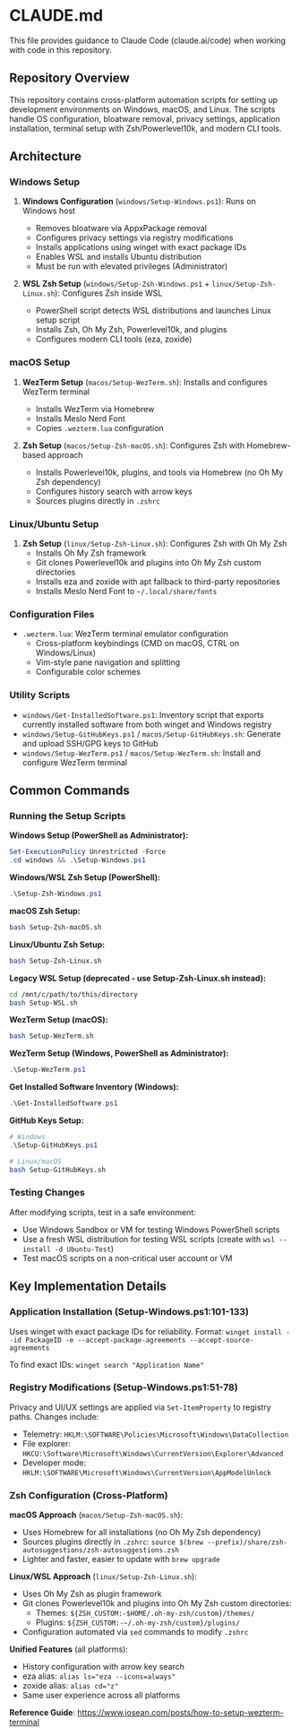 # CLAUDE.md

This file provides guidance to Claude Code (claude.ai/code) when working with code in this repository.

## Repository Overview

This repository contains cross-platform automation scripts for setting up development environments on Windows, macOS, and Linux. The scripts handle OS configuration, bloatware removal, privacy settings, application installation, terminal setup with Zsh/Powerlevel10k, and modern CLI tools.

## Architecture

### Windows Setup

1. **Windows Configuration** (`windows/Setup-Windows.ps1`): Runs on Windows host
   - Removes bloatware via AppxPackage removal
   - Configures privacy settings via registry modifications
   - Installs applications using winget with exact package IDs
   - Enables WSL and installs Ubuntu distribution
   - Must be run with elevated privileges (Administrator)

2. **WSL Zsh Setup** (`windows/Setup-Zsh-Windows.ps1` + `linux/Setup-Zsh-Linux.sh`): Configures Zsh inside WSL
   - PowerShell script detects WSL distributions and launches Linux setup script
   - Installs Zsh, Oh My Zsh, Powerlevel10k, and plugins
   - Configures modern CLI tools (eza, zoxide)

### macOS Setup

1. **WezTerm Setup** (`macos/Setup-WezTerm.sh`): Installs and configures WezTerm terminal
   - Installs WezTerm via Homebrew
   - Installs Meslo Nerd Font
   - Copies `.wezterm.lua` configuration

2. **Zsh Setup** (`macos/Setup-Zsh-macOS.sh`): Configures Zsh with Homebrew-based approach
   - Installs Powerlevel10k, plugins, and tools via Homebrew (no Oh My Zsh dependency)
   - Configures history search with arrow keys
   - Sources plugins directly in `.zshrc`

### Linux/Ubuntu Setup

1. **Zsh Setup** (`linux/Setup-Zsh-Linux.sh`): Configures Zsh with Oh My Zsh
   - Installs Oh My Zsh framework
   - Git clones Powerlevel10k and plugins into Oh My Zsh custom directories
   - Installs eza and zoxide with apt fallback to third-party repositories
   - Installs Meslo Nerd Font to `~/.local/share/fonts`

### Configuration Files

- `.wezterm.lua`: WezTerm terminal emulator configuration
  - Cross-platform keybindings (CMD on macOS, CTRL on Windows/Linux)
  - Vim-style pane navigation and splitting
  - Configurable color schemes

### Utility Scripts

- `windows/Get-InstalledSoftware.ps1`: Inventory script that exports currently installed software from both winget and Windows registry
- `windows/Setup-GitHubKeys.ps1` / `macos/Setup-GitHubKeys.sh`: Generate and upload SSH/GPG keys to GitHub
- `windows/Setup-WezTerm.ps1` / `macos/Setup-WezTerm.sh`: Install and configure WezTerm terminal

## Common Commands

### Running the Setup Scripts

**Windows Setup (PowerShell as Administrator):**
```powershell
Set-ExecutionPolicy Unrestricted -Force
.cd windows && .\Setup-Windows.ps1
```

**Windows/WSL Zsh Setup (PowerShell):**
```powershell
.\Setup-Zsh-Windows.ps1
```

**macOS Zsh Setup:**
```bash
bash Setup-Zsh-macOS.sh
```

**Linux/Ubuntu Zsh Setup:**
```bash
bash Setup-Zsh-Linux.sh
```

**Legacy WSL Setup (deprecated - use Setup-Zsh-Linux.sh instead):**
```bash
cd /mnt/c/path/to/this/directory
bash Setup-WSL.sh
```

**WezTerm Setup (macOS):**
```bash
bash Setup-WezTerm.sh
```

**WezTerm Setup (Windows, PowerShell as Administrator):**
```powershell
.\Setup-WezTerm.ps1
```

**Get Installed Software Inventory (Windows):**
```powershell
.\Get-InstalledSoftware.ps1
```

**GitHub Keys Setup:**
```powershell
# Windows
.\Setup-GitHubKeys.ps1
```
```bash
# Linux/macOS
bash Setup-GitHubKeys.sh
```

### Testing Changes

After modifying scripts, test in a safe environment:
- Use Windows Sandbox or VM for testing Windows PowerShell scripts
- Use a fresh WSL distribution for testing WSL scripts (create with `wsl --install -d Ubuntu-Test`)
- Test macOS scripts on a non-critical user account or VM

## Key Implementation Details

### Application Installation (Setup-Windows.ps1:101-133)

Uses winget with exact package IDs for reliability. Format: `winget install --id PackageID -e --accept-package-agreements --accept-source-agreements`

To find exact IDs: `winget search "Application Name"`

### Registry Modifications (Setup-Windows.ps1:51-78)

Privacy and UI/UX settings are applied via `Set-ItemProperty` to registry paths. Changes include:
- Telemetry: `HKLM:\SOFTWARE\Policies\Microsoft\Windows\DataCollection`
- File explorer: `HKCU:\Software\Microsoft\Windows\CurrentVersion\Explorer\Advanced`
- Developer mode: `HKLM:\SOFTWARE\Microsoft\Windows\CurrentVersion\AppModelUnlock`

### Zsh Configuration (Cross-Platform)

**macOS Approach** (`macos/Setup-Zsh-macOS.sh`):
- Uses Homebrew for all installations (no Oh My Zsh dependency)
- Sources plugins directly in `.zshrc`: `source $(brew --prefix)/share/zsh-autosuggestions/zsh-autosuggestions.zsh`
- Lighter and faster, easier to update with `brew upgrade`

**Linux/WSL Approach** (`linux/Setup-Zsh-Linux.sh`):
- Uses Oh My Zsh as plugin framework
- Git clones Powerlevel10k and plugins into Oh My Zsh custom directories:
  - Themes: `${ZSH_CUSTOM:-$HOME/.oh-my-zsh/custom}/themes/`
  - Plugins: `${ZSH_CUSTOM:-~/.oh-my-zsh/custom}/plugins/`
- Configuration automated via `sed` commands to modify `.zshrc`

**Unified Features** (all platforms):
- History configuration with arrow key search
- eza alias: `alias ls="eza --icons=always"`
- zoxide alias: `alias cd="z"`
- Same user experience across all platforms

**Reference Guide**: https://www.josean.com/posts/how-to-setup-wezterm-terminal
